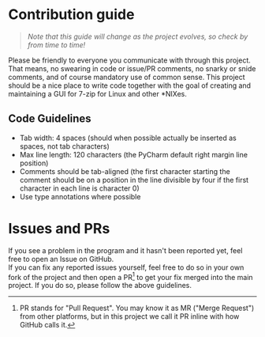 # Contribution guide   
> *Note that this guide will change as the project evolves, so check by from time to time!*   

Please be friendly to everyone you communicate with through this project. That means, no swearing in code or issue/PR 
comments, no snarky or snide comments, and of course mandatory use of common sense. This project should be a nice place 
to write code together with the goal of creating and maintaining a GUI for 7-zip for Linux and other *NIXes.   

## Code Guidelines   
* Tab width: 4 spaces (should when possible actually be inserted as spaces, not tab characters)   
* Max line length: 120 characters (the PyCharm default right margin line position)   
* Comments should be tab-aligned (the first character starting the comment should be on a position in the line 
  divisible by four if the first character in each line is character 0)   
* Use type annotations where possible   

# Issues and PRs   
If you see a problem in the program and it hasn't been reported yet, feel free to open an Issue on GitHub.   
If you can fix any reported issues yourself, feel free to do so in your own fork of the project and then open a PR[^1] 
to get your fix merged into the main project. If you do so, please follow the above guidelines.   



[^1]: PR stands for "Pull Request". You may know it as MR ("Merge Request") from other platforms, but in this project 
we call it PR inline with how GitHub calls it.  
